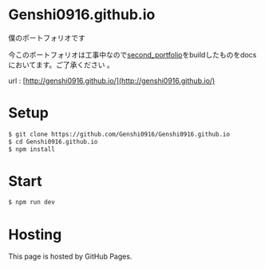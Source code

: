# Genshi0916.github.io

僕のポートフォリオです

今このポートフォリオは工事中なので[second_portfolio](https://github.com/Genshi0916/second_portflio)をbuildしたものをdocsにおいてます。ご了承ください
。

url : [http://genshi0916.github.io/](http://genshi0916.github.io/)
# Setup
 
```bash
$ git clone https://github.com/Genshi0916/Genshi0916.github.io
$ cd Genshi0916.github.io
$ npm install
```
 
# Start

```bash
$ npm run dev
```
# Hosting

This page is hosted by GitHub Pages.